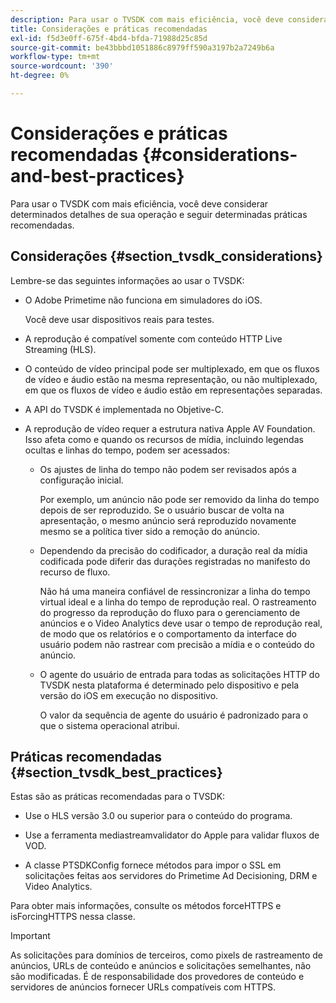 ```yaml
---
description: Para usar o TVSDK com mais eficiência, você deve considerar determinados detalhes de sua operação e seguir determinadas práticas recomendadas.
title: Considerações e práticas recomendadas
exl-id: f5d3e0ff-675f-4bd4-bfda-71988d25c85d
source-git-commit: be43bbbd1051886c8979ff590a3197b2a7249b6a
workflow-type: tm+mt
source-wordcount: '390'
ht-degree: 0%

---
```


# Considerações e práticas recomendadas {#considerations-and-best-practices}

Para usar o TVSDK com mais eficiência, você deve considerar determinados detalhes de sua operação e seguir determinadas práticas recomendadas.

## Considerações {#section_tvsdk_considerations}

Lembre-se das seguintes informações ao usar o TVSDK:

* O Adobe Primetime não funciona em simuladores do iOS.

   Você deve usar dispositivos reais para testes.

* A reprodução é compatível somente com conteúdo HTTP Live Streaming (HLS).

* O conteúdo de vídeo principal pode ser multiplexado, em que os fluxos de vídeo e áudio estão na mesma representação, ou não multiplexado, em que os fluxos de vídeo e áudio estão em representações separadas.

* A API do TVSDK é implementada no Objetive-C.

* A reprodução de vídeo requer a estrutura nativa Apple AV Foundation. Isso afeta como e quando os recursos de mídia, incluindo legendas ocultas e linhas do tempo, podem ser acessados:

   * Os ajustes de linha do tempo não podem ser revisados após a configuração inicial.

      Por exemplo, um anúncio não pode ser removido da linha do tempo depois de ser reproduzido. Se o usuário buscar de volta na apresentação, o mesmo anúncio será reproduzido novamente mesmo se a política tiver sido a remoção do anúncio.

   * Dependendo da precisão do codificador, a duração real da mídia codificada pode diferir das durações registradas no manifesto do recurso de fluxo.

      Não há uma maneira confiável de ressincronizar a linha do tempo virtual ideal e a linha do tempo de reprodução real. O rastreamento do progresso da reprodução do fluxo para o gerenciamento de anúncios e o Video Analytics deve usar o tempo de reprodução real, de modo que os relatórios e o comportamento da interface do usuário podem não rastrear com precisão a mídia e o conteúdo do anúncio.

   * O agente do usuário de entrada para todas as solicitações HTTP do TVSDK nesta plataforma é determinado pelo dispositivo e pela versão do iOS em execução no dispositivo.

      O valor da sequência de agente do usuário é padronizado para o que o sistema operacional atribui.

## Práticas recomendadas {#section_tvsdk_best_practices}

Estas são as práticas recomendadas para o TVSDK:

* Use o HLS versão 3.0 ou superior para o conteúdo do programa.

* Use a ferramenta mediastreamvalidator do Apple para validar fluxos de VOD.

* A classe PTSDKConfig fornece métodos para impor o SSL em solicitações feitas aos servidores do Primetime Ad Decisioning, DRM e Video Analytics.

Para obter mais informações, consulte os métodos forceHTTPS e isForcingHTTPS nessa classe.

>[!IMPORTANT]
>
>As solicitações para domínios de terceiros, como pixels de rastreamento de anúncios, URLs de conteúdo e anúncios e solicitações semelhantes, não são modificadas. É de responsabilidade dos provedores de conteúdo e servidores de anúncios fornecer URLs compatíveis com HTTPS.
